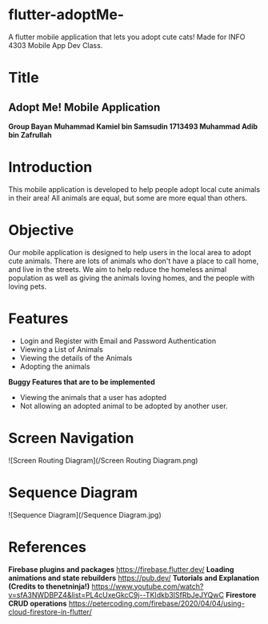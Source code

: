 # flutter-adoptMe-
A flutter mobile application that lets you adopt cute cats! Made for INFO 4303 Mobile App Dev Class.


# Title

## Adopt Me! Mobile Application

**Group Bayan**
 **Muhammad Kamiel bin Samsudin 1713493
 Muhammad Adib bin Zafrullah** 

 # Introduction

This mobile application is developed to help people adopt local cute animals in their area! All animals are equal, but some are more equal than others.

# Objective

Our mobile application is designed to help users in the local area to adopt cute animals. There are lots of animals who don't have a place to call home, and live in the streets. We aim to help reduce the homeless animal population as well as giving the animals loving homes, and the people with loving pets.

# Features

 - Login and Register with Email and Password Authentication
 - Viewing a List of Animals
 - Viewing the details of the Animals
 - Adopting the animals

**Buggy Features that are to be implemented**
 - Viewing the animals that a user has adopted
 - Not allowing an adopted animal to be adopted by another user.




# Screen Navigation



![Screen Routing Diagram](/Screen Routing Diagram.png)


# Sequence Diagram



![Sequence Diagram](/Sequence Diagram.jpg)


# References

**Firebase plugins and packages**
https://firebase.flutter.dev/
**Loading animations and state rebuilders**
https://pub.dev/
**Tutorials and Explanation (Credits to thenetninja!)**
https://www.youtube.com/watch?v=sfA3NWDBPZ4&list=PL4cUxeGkcC9j--TKIdkb3ISfRbJeJYQwC
**Firestore CRUD operations**
https://petercoding.com/firebase/2020/04/04/using-cloud-firestore-in-flutter/
